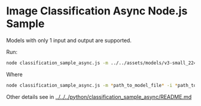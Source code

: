 # Image Classification Async Node.js Sample

Models with only 1 input and output are supported.

Run:
```bash
node classification_sample_async.js -m ../../assets/models/v3-small_224_1.0_float.xml -i ../../assets/images/coco.jpg -i ../../assets/images/coco_hollywood.jpg -d AUTO
```

Where
```bash
node classification_sample_async.js -m *path_to_model_file* -i *path_to_img1* -i *path_to_img2* -d *device*
```

Other details see in [../../../python/classification_sample_async/README.md](../../../python/classification_sample_async/README.md)
